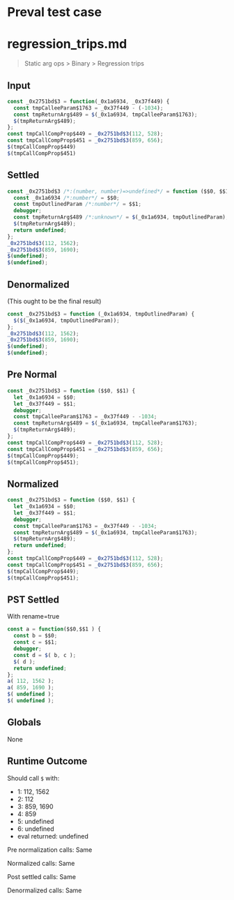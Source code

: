 # Preval test case

# regression_trips.md

> Static arg ops > Binary > Regression trips
>
>

## Input

`````js filename=intro
const _0x2751bd$3 = function(_0x1a6934, _0x37f449) {
  const tmpCalleeParam$1763 = _0x37f449 - (-1034);
  const tmpReturnArg$489 = $(_0x1a6934, tmpCalleeParam$1763);
  $(tmpReturnArg$489);
};
const tmpCallCompProp$449 = _0x2751bd$3(112, 528);
const tmpCallCompProp$451 = _0x2751bd$3(859, 656);
$(tmpCallCompProp$449)
$(tmpCallCompProp$451)
`````

## Settled


`````js filename=intro
const _0x2751bd$3 /*:(number, number)=>undefined*/ = function ($$0, $$1) {
  const _0x1a6934 /*:number*/ = $$0;
  const tmpOutlinedParam /*:number*/ = $$1;
  debugger;
  const tmpReturnArg$489 /*:unknown*/ = $(_0x1a6934, tmpOutlinedParam);
  $(tmpReturnArg$489);
  return undefined;
};
_0x2751bd$3(112, 1562);
_0x2751bd$3(859, 1690);
$(undefined);
$(undefined);
`````

## Denormalized
(This ought to be the final result)

`````js filename=intro
const _0x2751bd$3 = function (_0x1a6934, tmpOutlinedParam) {
  $($(_0x1a6934, tmpOutlinedParam));
};
_0x2751bd$3(112, 1562);
_0x2751bd$3(859, 1690);
$(undefined);
$(undefined);
`````

## Pre Normal


`````js filename=intro
const _0x2751bd$3 = function ($$0, $$1) {
  let _0x1a6934 = $$0;
  let _0x37f449 = $$1;
  debugger;
  const tmpCalleeParam$1763 = _0x37f449 - -1034;
  const tmpReturnArg$489 = $(_0x1a6934, tmpCalleeParam$1763);
  $(tmpReturnArg$489);
};
const tmpCallCompProp$449 = _0x2751bd$3(112, 528);
const tmpCallCompProp$451 = _0x2751bd$3(859, 656);
$(tmpCallCompProp$449);
$(tmpCallCompProp$451);
`````

## Normalized


`````js filename=intro
const _0x2751bd$3 = function ($$0, $$1) {
  let _0x1a6934 = $$0;
  let _0x37f449 = $$1;
  debugger;
  const tmpCalleeParam$1763 = _0x37f449 - -1034;
  const tmpReturnArg$489 = $(_0x1a6934, tmpCalleeParam$1763);
  $(tmpReturnArg$489);
  return undefined;
};
const tmpCallCompProp$449 = _0x2751bd$3(112, 528);
const tmpCallCompProp$451 = _0x2751bd$3(859, 656);
$(tmpCallCompProp$449);
$(tmpCallCompProp$451);
`````

## PST Settled
With rename=true

`````js filename=intro
const a = function($$0,$$1 ) {
  const b = $$0;
  const c = $$1;
  debugger;
  const d = $( b, c );
  $( d );
  return undefined;
};
a( 112, 1562 );
a( 859, 1690 );
$( undefined );
$( undefined );
`````

## Globals

None

## Runtime Outcome

Should call `$` with:
 - 1: 112, 1562
 - 2: 112
 - 3: 859, 1690
 - 4: 859
 - 5: undefined
 - 6: undefined
 - eval returned: undefined

Pre normalization calls: Same

Normalized calls: Same

Post settled calls: Same

Denormalized calls: Same
